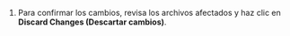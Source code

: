1. Para confirmar los cambios, revisa los archivos afectados y haz clic en **Discard Changes (Descartar cambios)**.
